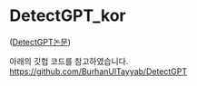 # DetectGPT_kor

([DetectGPT논문](https://arxiv.org/pdf/2301.11305))

아래의 깃헙 코드를 참고하였습니다.
https://github.com/BurhanUlTayyab/DetectGPT
